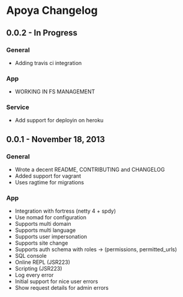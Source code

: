 # Apoya Changelog

## 0.0.2 - In Progress

### General

* Adding travis ci integration

### App

* WORKING IN FS MANAGEMENT

### Service

* Add support for deployin on heroku

## 0.0.1 - November 18, 2013

### General

* Wrote a decent README, CONTRIBUTING and CHANGELOG
* Added support for vagrant
* Uses ragtime for migrations

### App

* Integration with fortress (netty 4 + spdy)
* Use nomad for configuration
* Supports multi domain
* Supports multi language
* Supports user impersonation
* Supports site change
* Supports auth schema with roles -> (permissions, permitted_urls)
* SQL console
* Online REPL (JSR223)
* Scripting (JSR223)
* Log every error
* Initial support for nice user errors
* Show request details for admin errors

